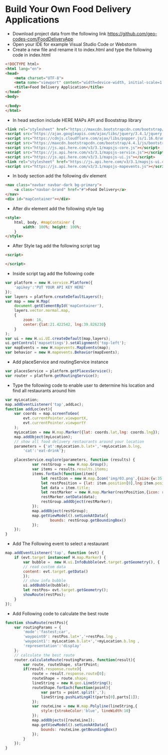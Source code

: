 # Build Your Own Food Delivery Applications
* Download project data from the following link https://github.com/geo-codes-com/FoodDeliveryApp
* Open your IDE for example Visual Studio Code or Webstorm
* Create a new file and rename it to index.html and type the following code in index.html
```html
<!DOCTYPE html>
<html lang="en">
<head>
    <meta charset="UTF-8">
    <meta name="viewport" content="width=device-width, initial-scale=1.0">
    <title>Food Delivery Application</title>
</head>
<body>
    
</body>
</html>
```
* In head section include HERE MAPs API and Booststrap library
```html
<link rel="stylesheet" href="https://maxcdn.bootstrapcdn.com/bootstrap/4.4.1/css/bootstrap.min.css">
<script src="https://ajax.googleapis.com/ajax/libs/jquery/3.4.1/jquery.min.js"></script>
<script src="https://cdnjs.cloudflare.com/ajax/libs/popper.js/1.16.0/umd/popper.min.js"></script>
<script src="https://maxcdn.bootstrapcdn.com/bootstrap/4.4.1/js/bootstrap.min.js"></script>
<script src="https://js.api.here.com/v3/3.1/mapsjs-core.js"></script>
<script src="https://js.api.here.com/v3/3.1/mapsjs-service.js"></script>
<script src="https://js.api.here.com/v3/3.1/mapsjs-ui.js"></script>
<link rel="stylesheet" href="https://js.api.here.com/v3/3.1/mapsjs-ui.css" />
<script src="https://js.api.here.com/v3/3.1/mapsjs-mapevents.js"></script>
```
* In body section add the following div element
```html
<nav class="navbar navbar-dark bg-primary">
	<a class="navbar-brand" href="#">Food Delivery</a>
</nav>
<div id="mapContainer"></div>
```

* After div element add the following style tag
```html
<style>
	html, body, #mapContainer {
		width: 100%; height: 100%;
	}
</style>
```
* After Style tag add the following script tag
```html
<script>

</script>
```
* Inside script tag add the following code
```javascript
var platform = new H.service.Platform({
	'apikey':'PUT YOUR API KEY HERE'
});
var layers = platform.createDefaultLayers();
var map = new H.Map(
	document.getElementById('mapContainer'),
	layers.vector.normal.map,
	{
		zoom: 16,
		center:{lat:21.422542, lng:39.826230}
	}
);
var ui = new H.ui.UI.createDefault(map,layers);
ui.getControl('mapsettings').setAlignment('top-left');
var mapEvents = new H.mapevents.MapEvents(map);
var behavior = new H.mapevents.Behavior(mapEvents);
```
* Add placeService and routingService instance
```javascript
var placesService = platform.getPlacesService();
var router = platform.getRoutingService();
```
* Type the following code to enable user to determine his location and find all restaurants around him
```javascript
var myLocation;
map.addEventListener('tap',addLoc);
function addLoc(evt){
	var coords = map.screenToGeo(
		evt.currentPointer.viewportX,
		evt.currentPointer.viewportY
	);
	myLocation = new H.map.Marker({lat: coords.lat,lng: coords.lng});
	map.addObject(myLocation);
	// show all food delivery restaurants around your location
	parameters = {'at':myLocation.b.lat+','+myLocation.b.lng,
		'cat':'eat-drink'};

	placesService.explore(parameters, function (results) {
			var restGroup = new H.map.Group();
			var items = results.results.items;
			items.forEach(function(item){
				let restIcon = new H.map.Icon('img/03.png',{size:{w:35,h:35}});
				let restPosition = {lat: item.position[0],lng:item.position[1]};
				let data = item.title;
				let restMarker = new H.map.Marker(restPosition,{icon: restIcon});
				restMarker.setData(data);
				restGroup.addObject(restMarker);
			});
			map.addObject(restGroup);
			map.getViewModel().setLookAtData({
					bounds: restGroup.getBoundingBox()
			});
	});
}
```
* Add The Following event to select a restaurant
```javascript
map.addEventListener('tap', function (evt) {
	if (evt.target instanceof H.map.Marker) {
		var bubble =  new H.ui.InfoBubble(evt.target.getGeometry(), {
		// read custom data
		content: evt.target.getData()
		});
		// show info bubble
		ui.addBubble(bubble);
		let restPos= evt.target.getGeometry();
		showRoute(restPos);
	}
});
```
* Add Following code to calculate the best route
```javascript
function showRoute(restPos){
	var routingParams = {
		'mode':'fastest;car',
		'waypoint0': restPos.lat+','+restPos.lng ,
		'waypoint1': myLocation.b.lat+','+myLocation.b.lng ,
		'representation':'display'
	};
	// calculate the best route
	router.calculateRoute(routingParams, function(result){
		var route, routeShape, startPoint;
		if(result.response.route){
			route = result.response.route[0];
			routeShape = route.shape;
			lineString = new H.geo.LineString();
			routeShape.forEach(function(point){
				var parts = point.split(',');
				lineString.pushLatLngAlt(parts[0],parts[1]);
			});
			var routeLine = new H.map.Polyline(lineString,{
				style:{strokeColor:'blue', lineWidth:10}
			});
			map.addObjects([routeLine]);
			map.getViewModel().setLookAtData({
				bounds: routeLine.getBoundingBox()
			});
		}
	});
}
```
